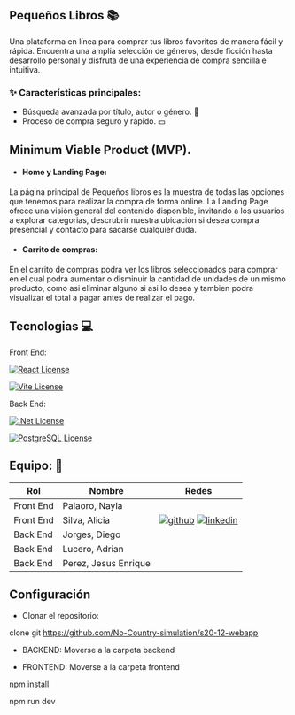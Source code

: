 ## Pequeños Libros 📚

Una plataforma en línea para comprar tus libros favoritos de manera fácil y rápida. Encuentra una amplia selección de géneros, desde ficción hasta desarrollo personal y disfruta de una experiencia de compra sencilla e intuitiva.

### ✨ Características principales:

- Búsqueda avanzada por título, autor o género. 🔎
- Proceso de compra seguro y rápido. 💵

## Minimum Viable Product (MVP).

- #### Home y Landing Page:
La página principal de Pequeños libros es la muestra de todas las opciones que tenemos para realizar la compra de forma online. La Landing Page ofrece una visión general del contenido disponible, invitando a los usuarios a explorar categorias, descrubrir nuestra ubicación si desea compra presencial y contacto para sacarse cualquier duda.

- #### Carrito de compras:
En el carrito de compras podra ver los libros seleccionados para comprar en el cual podra aumentar o disminuir la cantidad de unidades de un mismo producto, como asi eliminar alguno si asi lo desea y tambien podra visualizar el total a pagar antes de realizar el pago.

## Tecnologias 💻

Front End:

[![React License](https://img.shields.io/badge/React-Library-green.svg)](https://react.dev/)

[![Vite License](https://img.shields.io/badge/Vite-Bundler-yellow.svg)](https://vite.dev/)

Back End:

[![.Net License](https://img.shields.io/badge/.Net-Framework-blue.svg)](https://dotnet.microsoft.com/es-es/)

[![PostgreSQL License](https://img.shields.io/badge/PostgreSQL-DataBase-red.svg)](https://www.postgresql.org/)

## Equipo: 👥

| Rol  |  Nombre |  Redes |
| ------------ | ------------ | ------------ |
| Front End  |  Palaoro, Nayla |   |
| Front End  | Silva, Alicia  |  [![github](https://img.shields.io/badge/GitHub-Perfil-green.svg)](https://github.com/Aliicia86) [![linkedin](https://img.shields.io/badge/Linkedin-Perfil-cyan.svg)](https://www.linkedin.com/in/alicia-silva-747ba8145/) |
|  Back End |  Jorges, Diego |   |
|  Back End |  Lucero, Adrian |   |
|  Back End |  Perez, Jesus Enrique |   |

## Configuración

- Clonar el repositorio:

clone git https://github.com/No-Country-simulation/s20-12-webapp

- BACKEND: Moverse a la carpeta backend

- FRONTEND: Moverse a la carpeta frontend
  
npm install

npm run dev
